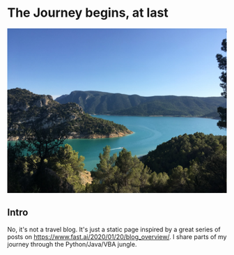 # The Journey begins, at last

![journey](images/aragonian_mountains.JPG)

## Intro

No, it's not a travel blog. It's just a static page inspired by a great series of posts on https://www.fast.ai/2020/01/20/blog_overview/.
I share parts of my journey through the Python/Java/VBA jungle.
